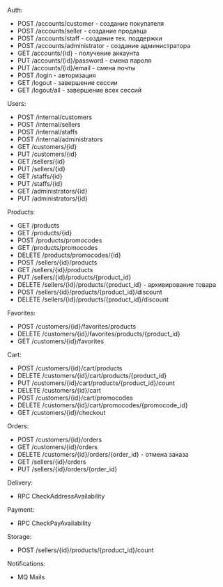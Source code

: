 Auth:
- POST /accounts/customer - создание покупателя
- POST /accounts/seller - создание продавца
- POST /accounts/staff - создание тех. поддержки
- POST /accounts/administrator - создание администратора
- GET /accounts/{id} - получение аккаунта
- PUT /accounts/{id}/password - смена пароля
- PUT /accounts/{id}/email - смена почты
- POST /login - авторизация
- GET /logout - завершение сессии
- GET /logout/all - завершение всех сессий

Users:
- POST /internal/customers
- POST /internal/sellers
- POST /internal/staffs
- POST /internal/administrators
- GET /customers/{id}
- PUT /customers/{id}
- GET /sellers/{id}
- PUT /sellers/{id}
- GET /staffs/{id}
- PUT /staffs/{id}
- GET /administrators/{id}
- PUT /administrators/{id}

Products:
- GET /products
- GET /products/{id}
- POST /products/promocodes
- GET /products/promocodes
- DELETE /products/promocodes/{id}
- POST /sellers/{id}/products
- GET /sellers/{id}/products
- PUT /sellers/{id}/products/{product_id}
- DELETE /sellers/{id}/products/{product_id} - архивирование товара
- POST /sellers/{id}/products/{product_id}/discount
- DELETE /sellers/{id}/products/{product_id}/discount

Favorites:
- POST /customers/{id}/favorites/products
- DELETE /customers/{id}/favorites/products/{product_id}
- GET /customers/{id}/favorites

Cart:
- POST /customers/{id}/cart/products
- DELETE /customers/{id}/cart/products/{product_id}
- PUT /customers/{id}/cart/products/{product_id}/count
- DELETE /customers/{id}/cart
- POST /customers/{id}/cart/promocodes
- DELETE /customers/{id}/cart/promocodes/{promocode_id}
- GET /customers/{id}/checkout

Orders:
- POST /customers/{id}/orders
- GET /customers/{id}/orders
- DELETE /customers/{id}/orders/{order_id} - отмена заказа
- GET /sellers/{id}/orders
- PUT /sellers/{id}/orders/{order_id}

Delivery:
- RPC CheckAddressAvailability

Payment:
- RPC CheckPayAvailability

Storage:
- POST /sellers/{id}/products/{product_id}/count

Notifications:
- MQ Mails